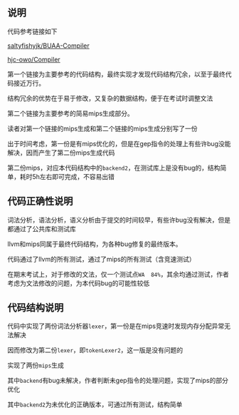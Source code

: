 ## 说明

代码参考链接如下

[saltyfishyjk/BUAA-Compiler](https://github.com/saltyfishyjk/BUAA-Compiler)

[hjc-owo/Compiler](https://github.com/hjc-owo/Compiler)

第一个链接为主要参考的代码结构，最终实现才发现代码结构冗余，以至于最终代码接近万行。

结构冗余的优势在于易于修改，又复杂的数据结构，便于在考试时调整文法

第二个链接为主要参考的简易mips生成部分。

读者对第一个链接的mips生成和第二个链接的mips生成分别写了一份

出于时间考虑，第一份是有mips优化的，但是在gep指令的处理上有些许bug没能解决，因而产生了第二份mips生成代码

第二份mips，对应本代码结构中的`backend2`，在测试库上是没有bug的，结构简单，耗时5h左右即可完成，不容易出错



## 代码正确性说明

词法分析，语法分析，语义分析由于提交的时间较早，有些许bug没有解决，但是都通过了公共库和测试库

llvm和mips同属于最终代码结构，为各种bug修复的最终版本。

代码通过了llvm的所有测试，通过了mips的所有测试（含竞速测试）

在期末考试上，对于修改的文法，仅一个测试点`WA  84%`，其余均通过测试，作者考虑为文法修改的问题，为本代码bug的可能性较低



## 代码结构说明

代码中实现了两份词法分析器`lexer`，第一份是在mips竞速时发现内存分配异常无法解决

因而修改为第二份`lexer`，即`tokenLexer2`，这一版是没有问题的

实现了两份`mips`生成

其中`backend`有bug未解决，作者判断未gep指令的处理问题，实现了mips的部分优化

其中`backend2`为未优化的正确版本，可通过所有测试，结构简单